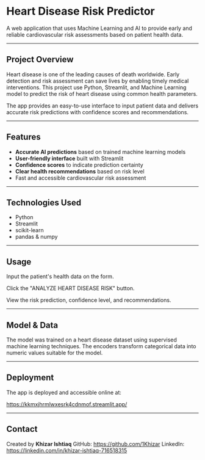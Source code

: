# Heart Disease Risk Predictor

A web application that uses Machine Learning and AI to provide early and reliable cardiovascular risk assessments based on patient health data.

---

## Project Overview

Heart disease is one of the leading causes of death worldwide. Early detection and risk assessment can save lives by enabling timely medical interventions. This project use Python, Streamlit, and Machine Learning model to predict the risk of heart disease using common health parameters.

The app provides an easy-to-use interface to input patient data and delivers accurate risk predictions with confidence scores and recommendations.

---

## Features

- **Accurate AI predictions** based on trained machine learning models  
- **User-friendly interface** built with Streamlit  
- **Confidence scores** to indicate prediction certainty  
- **Clear health recommendations** based on risk level  
- Fast and accessible cardiovascular risk assessment  

---

## Technologies Used

- Python  
- Streamlit  
- scikit-learn  
- pandas & numpy  

---

## Usage

Input the patient's health data on the form.

Click the "ANALYZE HEART DISEASE RISK" button.

View the risk prediction, confidence level, and recommendations.

---

## Model & Data
The model was trained on a heart disease dataset using supervised machine learning techniques. The encoders transform categorical data into numeric values suitable for the model.

---

## Deployment
The app is deployed and accessible online at:

https://kkmxjhrmlwxesrk4cdnmof.streamlit.app/

---

## Contact
Created by **Khizar Ishtiaq**
GitHub: https://github.com/1Khizar
LinkedIn: https://linkedin.com/in/khizar-ishtiaq-716518315

